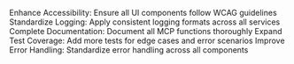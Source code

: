 Enhance Accessibility: Ensure all UI components follow WCAG guidelines
Standardize Logging: Apply consistent logging formats across all services
Complete Documentation: Document all MCP functions thoroughly
Expand Test Coverage: Add more tests for edge cases and error scenarios
Improve Error Handling: Standardize error handling across all components
